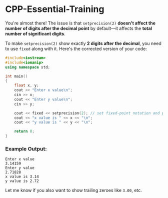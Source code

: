 # CPP-Essential-Training
 
You're almost there! The issue is that `setprecision(2)` **doesn't affect the number of digits after the decimal point** by default—it affects the **total number of significant digits**.

To make `setprecision(2)` show exactly **2 digits after the decimal**, you need to use `fixed` along with it. Here's the corrected version of your code:

```cpp
#include<iostream>
#include<iomanip>
using namespace std;

int main()
{
    float x, y;
    cout << "Enter x value\n";
    cin >> x;
    cout << "Enter y value\n";
    cin >> y;

    cout << fixed << setprecision(2); // set fixed-point notation and precision to 2 digits after decimal
    cout << "x value is " << x << "\n";
    cout << "y value is " << y << "\n";

    return 0;
}
```

### Example Output:
```
Enter x value
3.14159
Enter y value
2.71828
x value is 3.14
y value is 2.72
```

Let me know if you also want to show trailing zeroes like `3.00`, etc.
